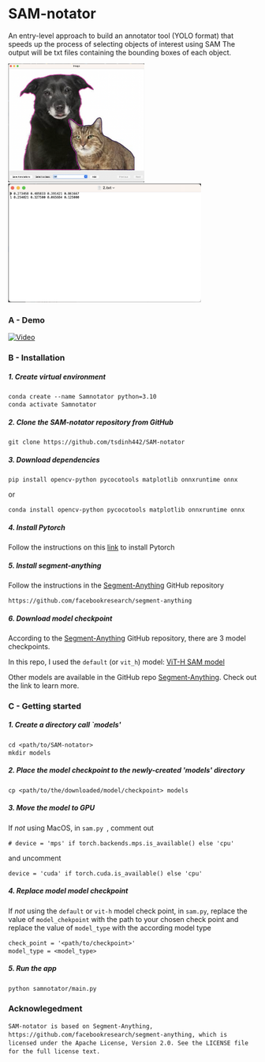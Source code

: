 # SAM-notator
An entry-level approach to build an annotator tool (YOLO format) that speeds up the process of selecting objects of interest using SAM
The output will be txt files containing the bounding boxes of each object.

<img src="media/segmentation.png" height="240"><img src="media/annotation.png" height="240">

### A - Demo

[![Video](https://img.youtube.com/vi/9W1M8kxq8ms/0.jpg)](https://www.youtube.com/watch?v=9W1M8kxq8ms)

### B - Installation

##### 1. Create virtual environment 
    conda create --name Samnotator python=3.10
    conda activate Samnotator

##### 2. Clone the SAM-notator repository from GitHub

    git clone https://github.com/tsdinh442/SAM-notator

##### 3. Download dependencies 
    
    pip install opencv-python pycocotools matplotlib onnxruntime onnx

or

    conda install opencv-python pycocotools matplotlib onnxruntime onnx

##### 4. Install Pytorch
Follow the instructions on this [link](https://pytorch.org)  to install Pytorch 

##### 5. Install segment-anything
Follow the instructions in the [Segment-Anything](https://github.com/facebookresearch/segment-anything) GitHub repository

    https://github.com/facebookresearch/segment-anything

##### 6. Download model checkpoint
According to the [Segment-Anything](https://github.com/facebookresearch/segment-anything) GitHub repository, there are 3 model checkpoints.

In this repo, I used the `default` (or `vit_h`) model: [ViT-H SAM model](https://dl.fbaipublicfiles.com/segment_anything/sam_vit_h_4b8939.pth)

Other models are available in the GitHub repo [Segment-Anything](https://github.com/facebookresearch/segment-anything`). Check out the link to learn more.

### C - Getting started 

##### 1. Create a directory call `models'

    cd <path/to/SAM-notator>
    mkdir models

##### 2. Place the model checkpoint to the newly-created 'models' directory 
    
    cp <path/to/the/downloaded/model/checkpoint> models

##### 3. Move the model to GPU
If _not_ using MacOS, in `sam.py `, comment out 

    # device = 'mps' if torch.backends.mps.is_available() else 'cpu'

and uncomment 

    device = 'cuda' if torch.cuda.is_available() else 'cpu'
    
##### 4. Replace model model checkpoint
If _not_ using the `default` or `vit-h` model check point, in `sam.py`, replace the value of `model_chekpoint` with the path to your chosen check point and replace the value of `model_type` with the according model type

    check_point = '<path/to/checkpoint>'
    model_type = <model_type>

##### 5. Run the app

    python samnotator/main.py

### Acknowlegedment
`
SAM-notator is based on Segment-Anything, https://github.com/facebookresearch/segment-anything, which is licensed under the Apache License, Version 2.0.
See the LICENSE file for the full license text.
`